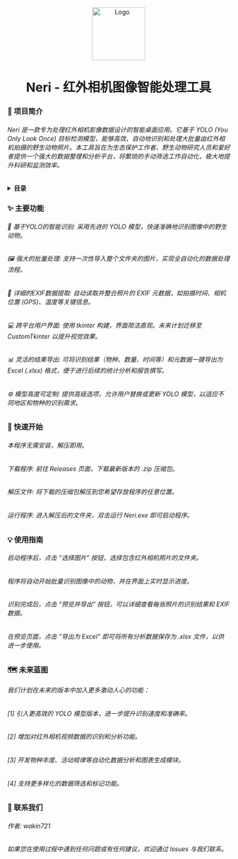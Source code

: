 <div align="center">
<img src="res/logo.png" alt="Logo" width="120" height="120">
<h1 align="center">Neri - 红外相机图像智能处理工具</h1>
</div>

<div align="center">

</div>

### 📖 项目简介
###### Neri 是一款专为处理红外相机影像数据设计的智能桌面应用。它基于 YOLO (You Only Look Once) 目标检测模型，能够高效、自动地识别和处理大批量由红外相机拍摄的野生动物照片。本工具旨在为生态保护工作者、野生动物研究人员和爱好者提供一个强大的数据整理和分析平台，将繁琐的手动筛选工作自动化，极大地提升科研和监测效率。

<details>
<summary><strong>目录</strong></summary>
<ol>
<li><a href="#-主要功能">主要功能</a></li>
<li><a href="#-应用截图">应用截图</a></li>
<li><a href="#-快速开始">快速开始</a></li>
<li><a href="#-使用指南">使用指南</a></li>
<li><a href="#-未来蓝图">未来蓝图</a></li>
<li><a href="#-如何贡献">如何贡献</a></li>
<li><a href="#-开源许可">开源许可</a></li>
<li><a href="#-联系我们">联系我们</a></li>
</ol>
</details>

### ✨ 主要功能

###### 🎯 基于YOLO的智能识别: 采用先进的 YOLO 模型，快速准确地识别图像中的野生动物。

###### 🖼️ 强大的批量处理: 支持一次性导入整个文件夹的图片，实现全自动化的数据处理流程。

###### 📄 详细的EXIF数据提取: 自动读取并整合照片的 EXIF 元数据，如拍摄时间、相机位置 (GPS)、温度等关键信息。

###### 💻 跨平台用户界面: 使用 tkinter 构建，界面简洁直观。未来计划迁移至 CustomTkinter 以提升视觉效果。

###### 📊 灵活的结果导出: 可将识别结果（物种、数量、时间等）和元数据一键导出为 Excel (.xlsx) 格式，便于进行后续的统计分析和报告撰写。

###### ⚙️ 模型高度可定制: 提供高级选项，允许用户替换或更新 YOLO 模型，以适应不同地区和物种的识别需求。


### 🚀 快速开始
###### 本程序无需安装，解压即用。

###### 下载程序: 前往 Releases 页面，下载最新版本的 .zip 压缩包。

###### 解压文件: 将下载的压缩包解压到您希望存放程序的任意位置。

###### 运行程序: 进入解压后的文件夹，双击运行 Neri.exe 即可启动程序。

### 💡 使用指南
###### 启动程序后，点击 “选择图片” 按钮，选择包含红外相机照片的文件夹。

###### 程序将自动开始批量识别图像中的动物，并在界面上实时显示进度。

###### 识别完成后，点击 “预览并导出” 按钮，可以详细查看每张照片的识别结果和 EXIF 数据。

###### 在预览页面，点击 “导出为 Excel” 即可将所有分析数据保存为 .xlsx 文件，以供进一步使用。

### 🗺️ 未来蓝图
###### 我们计划在未来的版本中加入更多激动人心的功能：

###### [1] 引入更高效的 YOLO 模型版本，进一步提升识别速度和准确率。

###### [2] 增加对红外相机视频数据的识别和分析功能。

###### [3] 开发物种丰度、活动规律等自动化数据分析和图表生成模块。

###### [4] 支持更多样化的数据筛选和标记功能。



### 📧 联系我们
###### 作者: wakin721

###### 如果您在使用过程中遇到任何问题或有任何建议，欢迎通过 Issues 与我们联系。
